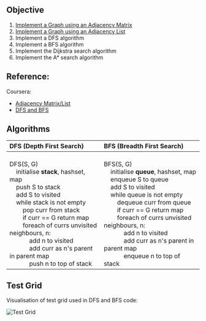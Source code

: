 ## Objective 

1. [Implement a Graph using an Adjacency Matrix](src/main/java/com/github/noconnor/reference/AdjacencyMatrixGraph.java)
2. [Implement a Graph using an Adjacency List](src/main/java/com/github/noconnor/reference/AdjacencyListGraph.java)
3. Implement a DFS algorithm
4. Implement a BFS algorithm
5. Implement the Dijkstra search algorithm
6. Implement the A* search algorithm


## Reference:

Coursera:

* [Adjacency Matrix/List](https://www.coursera.org/learn/advanced-data-structures/supplement/EL8R1/week-1-additional-resources)
* [DFS and BFS](https://www.coursera.org/learn/advanced-data-structures/supplement/4P3oy/week-2-additional-resources)


## Algorithms

| DFS (Depth First Search) | BFS (Breadth First Search) |
|:----- |:----- |
|<br>DFS(S, G)<br>&nbsp;&nbsp;&nbsp;&nbsp;initialise **stack**, hashset, map<br>&nbsp;&nbsp;&nbsp;&nbsp;push S to stack<br>&nbsp;&nbsp;&nbsp;&nbsp;add S to visited<br>&nbsp;&nbsp;&nbsp;&nbsp;while stack is not empty<br>&nbsp;&nbsp;&nbsp;&nbsp;&nbsp;&nbsp;&nbsp;&nbsp;pop curr from stack<br>&nbsp;&nbsp;&nbsp;&nbsp;&nbsp;&nbsp;&nbsp;&nbsp;if curr == G return map<br>&nbsp;&nbsp;&nbsp;&nbsp;&nbsp;&nbsp;&nbsp;&nbsp;foreach of currs unvisited neighbours, n:<br>&nbsp;&nbsp;&nbsp;&nbsp;&nbsp;&nbsp;&nbsp;&nbsp;&nbsp;&nbsp;&nbsp;&nbsp;add n to visited<br>&nbsp;&nbsp;&nbsp;&nbsp;&nbsp;&nbsp;&nbsp;&nbsp;&nbsp;&nbsp;&nbsp;&nbsp;add curr as n's parent in parent map<br>&nbsp;&nbsp;&nbsp;&nbsp;&nbsp;&nbsp;&nbsp;&nbsp;&nbsp;&nbsp;&nbsp;&nbsp;push n to top of stack<br>| <br>BFS(S, G)<br>&nbsp;&nbsp;&nbsp;&nbsp;initialise **queue**, hashset, map<br>&nbsp;&nbsp;&nbsp;&nbsp;enqueue S to queue<br>&nbsp;&nbsp;&nbsp;&nbsp;add S to visited<br>&nbsp;&nbsp;&nbsp;&nbsp;while queue is not empty<br>&nbsp;&nbsp;&nbsp;&nbsp;&nbsp;&nbsp;&nbsp;&nbsp;dequeue curr from queue<br>&nbsp;&nbsp;&nbsp;&nbsp;&nbsp;&nbsp;&nbsp;&nbsp;if curr == G return map<br>&nbsp;&nbsp;&nbsp;&nbsp;&nbsp;&nbsp;&nbsp;&nbsp;foreach of currs unvisited neighbours, n:<br>&nbsp;&nbsp;&nbsp;&nbsp;&nbsp;&nbsp;&nbsp;&nbsp;&nbsp;&nbsp;&nbsp;&nbsp;add n to visited<br>&nbsp;&nbsp;&nbsp;&nbsp;&nbsp;&nbsp;&nbsp;&nbsp;&nbsp;&nbsp;&nbsp;&nbsp;add curr as n's parent in parent map<br>&nbsp;&nbsp;&nbsp;&nbsp;&nbsp;&nbsp;&nbsp;&nbsp;&nbsp;&nbsp;&nbsp;&nbsp;enqueue n to top of stack<br>|

## Test Grid

Visualisation of test grid used in DFS and BFS code:

![Test Grid](src/main/resources/TestGraph.png?raw=true)

